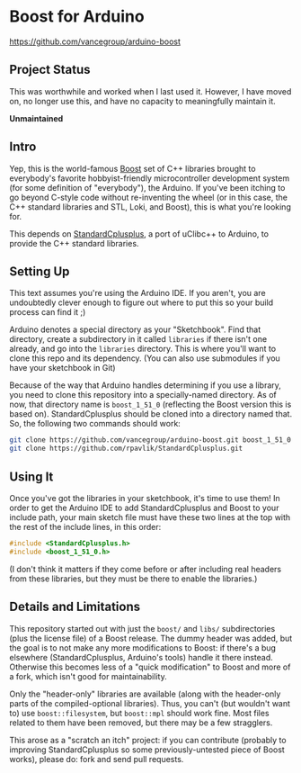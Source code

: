 # Boost for Arduino
<https://github.com/vancegroup/arduino-boost>

## Project Status

This was worthwhile and worked when I last used it.
However, I have moved on, no longer use this,
and have no capacity to meaningfully maintain it.

**Unmaintained**


## Intro

Yep, this is the world-famous [Boost][] set of C++ libraries brought to everybody's favorite hobbyist-friendly microcontroller development system (for some definition of "everybody"), the Arduino. If you've been itching to go beyond C-style code without re-inventing the wheel (or in this case, the C++ standard libraries and STL, Loki, and Boost), this is what you're looking for.

This depends on [StandardCplusplus][], a port of uClibc++ to Arduino, to provide the C++ standard libraries.

[Boost]:http://boost.org
[StandardCplusplus]:https://github.com/rpavlik/StandardCplusplus

## Setting Up
This text assumes you're using the Arduino IDE.  If you aren't, you are undoubtedly clever enough to figure out where to put this so your build process can find it ;)

Arduino denotes a special directory as your "Sketchbook".  Find that directory, create a subdirectory in it called `libraries` if there isn't one already, and go into the `libraries` directory.  This is where you'll want to clone this repo and its dependency. (You can also use submodules if you have your sketchbook in Git)

Because of the way that Arduino handles determining if you use a library, you need to clone this repository into a specially-named directory. As of now, that directory name is `boost_1_51_0` (reflecting the Boost version this is based on). StandardCplusplus should be cloned into a directory named that. So, the following two commands should work:

```sh
git clone https://github.com/vancegroup/arduino-boost.git boost_1_51_0
git clone https://github.com/rpavlik/StandardCplusplus.git
```

## Using It
Once you've got the libraries in your sketchbook, it's time to use them!  In order to get the Arduino IDE to add StandardCplusplus and Boost to your include path, your main sketch file must have these two lines at the top with the rest of the include lines, in this order:

```c++
#include <StandardCplusplus.h>
#include <boost_1_51_0.h>
```

(I don't think it matters if they come before or after including real headers from these libraries, but they must be there to enable the libraries.)

## Details and Limitations
This repository started out with just the `boost/` and `libs/` subdirectories (plus the license file) of a Boost release. The dummy header was added, but the goal is to not make any more modifications to Boost: if there's a bug elsewhere (StandardCplusplus, Arduino's tools) handle it there instead. Otherwise this becomes less of a "quick modification" to Boost and more of a fork, which isn't good for maintainability.

Only the "header-only" libraries are available (along with the header-only parts of the compiled-optional libraries). Thus, you can't (but wouldn't want to) use `boost::filesystem`, but `boost::mpl` should work fine. Most files related to them have been removed, but there may be a few stragglers.

This arose as a "scratch an itch" project: if you can contribute (probably to improving StandardCplusplus so some previously-untested piece of Boost works), please do: fork and send pull requests.
